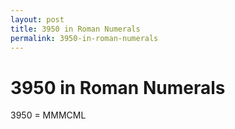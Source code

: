 ```yaml
---
layout: post
title: 3950 in Roman Numerals
permalink: 3950-in-roman-numerals
---
```


# 3950 in Roman Numerals

3950 = MMMCML
